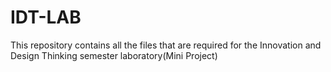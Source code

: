 # IDT-LAB
This repository contains all the files that are required for the Innovation and Design Thinking semester laboratory(Mini Project)
